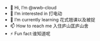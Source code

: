 - 👋 Hi, I’m @wwb-cloud
- 👀 I’m interested in 打电动
- 🌱 I’m currently learning 花式翘课以及被捉
- 📫 How to reach me 入住庐山匡庐山舍
- ⚡ Fun fact:谁知道呢

<!---
wwb-cloud/wwb-cloud is a ✨ special ✨ repository because its `README.md` (this file) appears on your GitHub profile.
You can click the Preview link to take a look at your changes.
--->
